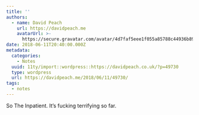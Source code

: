```yaml
---
title: ''
authors:
  - name: David Peach
    url: https://davidpeach.me
    avatarUrl: >-
      https://secure.gravatar.com/avatar/4d7faf5eee1f055a85788c44936b8995eaab6dfb004e7854ec747ccb272e91ee?s=96&d=mm&r=g
date: 2018-06-11T20:40:00.000Z
metadata:
  categories:
    - Notes
  uuid: 11ty/import::wordpress::https://davidpeach.co.uk/?p=49730
  type: wordpress
  url: https://davidpeach.me/2018/06/11/49730/
tags:
  - notes
---
```

So The Inpatient. It’s fucking terrifying so far.